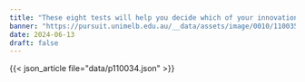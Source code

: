 ```yaml
---
title: "These eight tests will help you decide which of your innovation ideas is going to be a winner"
banner: "https://pursuit.unimelb.edu.au/__data/assets/image/0010/110035/Innovation-1-GoogleGlasses-Loic-le-Meur-Wikimedia.webp"
date: 2024-06-13
draft: false
---
```


{{< json_article file="data/p110034.json" >}}